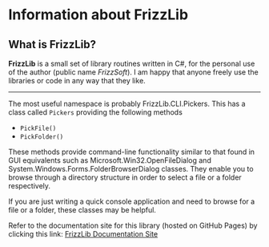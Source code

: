 # Information about **FrizzLib**

## What is FrizzLib?
**FrizzLib** is a small set of library routines written in C#, for the personal use of the author (public name *FrizzSoft*). I am happy that anyone freely use the libraries or code in any way that they like.

---

The most useful namespace is probably FrizzLib.CLI.Pickers.  This has a class called `Pickers` providing the following methods
- `PickFile()`
- `PickFolder()`

These methods provide command-line functionality similar to that found in GUI equivalents such as Microsoft.Win32.OpenFileDialog and System.Windows.Forms.FolderBrowserDialog classes.  They enable you to browse through a directory structure in order to select a file or a folder respectively.

If you are just writing a quick console application and need to browse for a file or a folder, these classes may be helpful.

Refer to the documentation site for this library (hosted on GitHub Pages) by clicking this link:
[FrizzLib Documentation Site](https://frizzsoft.github.io/frizzlib)